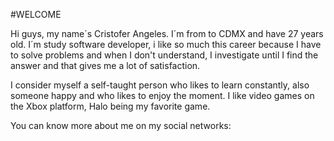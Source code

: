 #WELCOME

Hi guys, my name´s Cristofer Angeles. I´m from to CDMX and have 27 years old.
I´m study  software developer, i like so much this career because I have to solve problems and when I don't understand, I investigate until I find the answer and that gives me a lot of satisfaction.

I consider myself a self-taught person who likes to learn constantly, also someone happy and who likes to enjoy the moment.
I like video games on the Xbox platform, Halo being my favorite game.

You can know more about me on my social networks:
